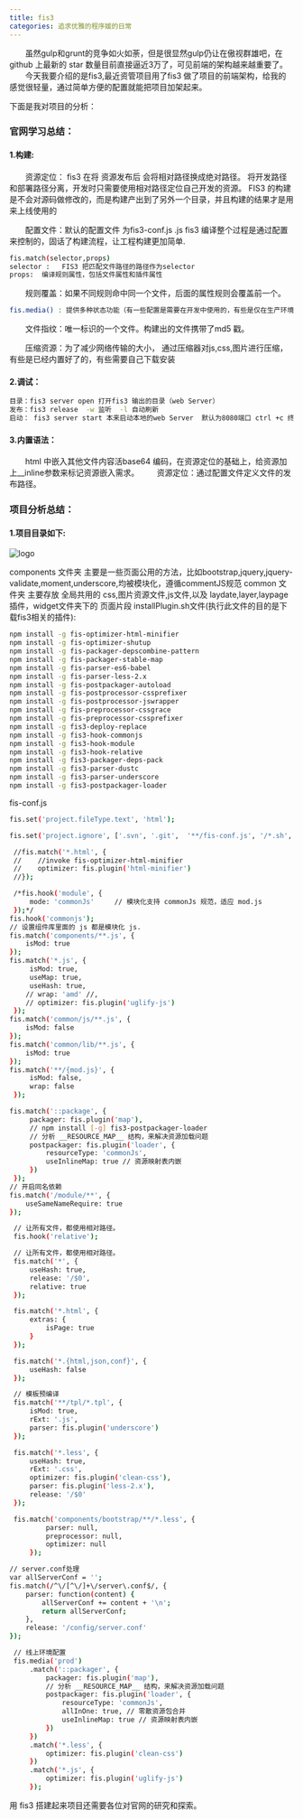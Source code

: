 ```yaml
---
title: fis3
categories: 追求优雅的程序媛的日常
---
```

&emsp;&emsp;虽然gulp和grunt的竞争如火如荼，但是很显然gulp仍让在傲视群雄吧，在github 上最新的 star 数量目前直接逼近3万了，可见前端的架构越来越重要了。
&emsp;&emsp;今天我要介绍的是fis3,最近资管项目用了fis3 做了项目的前端架构，给我的感觉很轻量，通过简单方便的配置就能把项目加架起来。

下面是我对项目的分析：

### 官网学习总结：

#### 1.构建:

&emsp;&emsp;资源定位： fis3 在将 资源发布后 会将相对路径换成绝对路径。 将开发路径和部署路径分离，开发时只需要使用相对路径定位自己开发的资源。 FIS3 的构建是不会对源码做修改的，而是构建产出到了另外一个目录，并且构建的结果才是用来上线使用的

&emsp;&emsp;配置文件：默认的配置文件 为fis3-conf.js .js  fis3 编译整个过程是通过配置来控制的，固话了构建流程，让工程构建更加简单.

``` bash
fis.match(selector,props)
selector :   FIS3 把匹配文件路径的路径作为selector
props:  编译规则属性，包括文件属性和插件属性
```
&emsp;&emsp;规则覆盖：如果不同规则命中同一个文件，后面的属性规则会覆盖前一个。

``` bash
fis.media() : 提供多种状态功能（有一些配置是需要在开发中使用的，有些是仅在生产环境中使用的）
```
&emsp;&emsp;文件指纹：唯一标识的一个文件。构建出的文件携带了md5 戳。

&emsp;&emsp;压缩资源：为了减少网络传输的大小， 通过压缩器对js,css,图片进行压缩，有些是已经内置好了的，有些需要自己下载安装

#### 2.调试：

``` bash
目录：fis3 server open 打开fis3 输出的目录（web Server）
发布：fis3 release  -w 监听  -l 自动刷新
启动： fis3 server start 本来启动本地的web Server  默认为8080端口 ctrl +c 终止程序
```

#### 3.内置语法：

&emsp;&emsp;html 中嵌入其他文件内容活base64 编码，在资源定位的基础上，给资源加上__inline参数来标记资源嵌入需求。
&emsp;&emsp;资源定位：通过配置文件定义文件的发布路径。

### 项目分析总结：

#### 1.项目目录如下:

![logo](../../../../images/5.png)


components 文件夹 主要是一些页面公用的方法，比如bootstrap,jquery,jquery-validate,moment,underscore,均被模块化，遵循commentJS规范
common 文件夹 主要存放 全局共用的 css,图片资源文件,js文件,以及 laydate,layer,laypage 插件，widget文件夹下的 页面片段
installPlugin.sh文件(执行此文件的目的是下载fis3相关的插件):

``` bash
npm install -g fis-optimizer-html-minifier
npm install -g fis-optimizer-shutup
npm install -g fis-packager-depscombine-pattern
npm install -g fis-packager-stable-map
npm install -g fis-parser-es6-babel
npm install -g fis-parser-less-2.x
npm install -g fis-postpackager-autoload
npm install -g fis-postprocessor-cssprefixer
npm install -g fis-postprocessor-jswrapper
npm install -g fis-preprocessor-cssgrace
npm install -g fis-preprocessor-cssprefixer
npm install -g fis3-deploy-replace
npm install -g fis3-hook-commonjs
npm install -g fis3-hook-module
npm install -g fis3-hook-relative
npm install -g fis3-packager-deps-pack
npm install -g fis3-parser-dustc
npm install -g fis3-parser-underscore
npm install -g fis3-postpackager-loader
```
fis-conf.js

``` bash
fis.set('project.fileType.text', 'html');

fis.set('project.ignore', ['.svn', '.git',  '**/fis-conf.js', '/*.sh', '/output/**', 'component.json', '**/*.md', '.log', 'BCLOUD']);

 //fis.match('*.html', {
 //    //invoke fis-optimizer-html-minifier
 //    optimizer: fis.plugin('html-minifier')
 //});

 /*fis.hook('module', {
     mode: 'commonJs'     // 模块化支持 commonJs 规范，适应 mod.js
 });*/
fis.hook('commonjs');
// 设置组件库里面的 js 都是模块化 js.
fis.match('components/**.js', {
    isMod: true
});
fis.match('*.js', {
     isMod: true,
     useMap: true,
     useHash: true,
    // wrap: 'amd' //,
    // optimizer: fis.plugin('uglify-js')
 });
fis.match('common/js/**.js', {
    isMod: false
});
fis.match('common/lib/**.js', {
    isMod: true
});
fis.match('**/{mod.js}', {
     isMod: false,
     wrap: false
 });

fis.match('::package', {
     packager: fis.plugin('map'),
     // npm install [-g] fis3-postpackager-loader
     // 分析 __RESOURCE_MAP__ 结构，来解决资源加载问题
     postpackager: fis.plugin('loader', {
         resourceType: 'commonJs',
         useInlineMap: true // 资源映射表内嵌
     })
 });
// 开启同名依赖
fis.match('/module/**', {
    useSameNameRequire: true
});

 // 让所有文件，都使用相对路径。
 fis.hook('relative');

 // 让所有文件，都使用相对路径。
 fis.match('*', {
     useHash: true,
     release: '/$0',
     relative: true
 });

 fis.match('*.html', {
     extras: {
         isPage: true
     }
 });

 fis.match('*.{html,json,conf}', {
     useHash: false
 });

 // 模板预编译
 fis.match('**/tpl/*.tpl', {
     isMod: true,
     rExt: '.js',
     parser: fis.plugin('underscore')
 });

 fis.match('*.less', {
     useHash: true,
     rExt: '.css',
     optimizer: fis.plugin('clean-css'),
     parser: fis.plugin('less-2.x'),
     release: '/$0'
 });

 fis.match('components/bootstrap/**/*.less', {
         parser: null,
         preprocessor: null,
         optimizer: null
     });

// server.conf处理
var allServerConf = '';
fis.match(/^\/[^\/]+\/server\.conf$/, {
    parser: function(content) {
        allServerConf += content + '\n';
        return allServerConf;
    },
    release: '/config/server.conf'
});

 // 线上环境配置
 fis.media('prod')
     .match('::packager', {
         packager: fis.plugin('map'),
         // 分析 __RESOURCE_MAP__ 结构，来解决资源加载问题
         postpackager: fis.plugin('loader', {
             resourceType: 'commonJs',
             allInOne: true, // 零散资源包合并
             useInlineMap: true // 资源映射表内嵌
         })
     })
     .match('*.less', {
         optimizer: fis.plugin('clean-css')
     })
     .match('*.js', {
         optimizer: fis.plugin('uglify-js')
     });
```

用 fis3 搭建起来项目还需要各位对官网的研究和探索。
